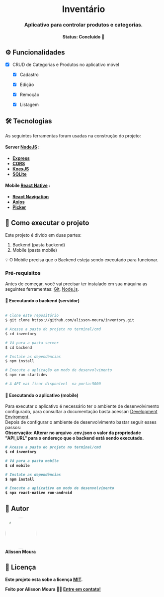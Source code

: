 <h1 align="center">
Inventário
</h1>
<h3 align="center">
    Aplicativo  para controlar produtos e categorias.
</h3>
<h4 align="center">
	Status:   Concluído 🚀 
</h4>

## ⚙️ Funcionalidades

- [x] CRUD de Categorias e Produtos no aplicativo móvel
  - [x] Cadastro
  - [x] Edição
  - [x] Remoção
  - [x] Listagem
 

## 🛠 Tecnologias
As seguintes ferramentas foram usadas na construção do projeto:
#### **Server**  [NodeJS](https://nodejs.org/en/) :
-   **[Express](https://expressjs.com/)**
-   **[CORS](https://expressjs.com/en/resources/middleware/cors.html)**
-   **[KnexJS](http://knexjs.org/)**
-   **[SQLite](https://github.com/mapbox/node-sqlite3)**
#### **Mobile**  [React Native](http://www.reactnative.com/) :
-   **[React Navigation](https://reactnavigation.org/)**
-   **[Axios](https://github.com/axios/axios)**
-   **[Picker](https://github.com/react-native-community/react-native-picker)**

## 🚀 Como executar o projeto
Este projeto é divido em duas partes:
1. Backend (pasta backend) 
2. Mobile (pasta mobile)

💡 O Mobile precisa que o Backend esteja sendo executado para funcionar.

### Pré-requisitos
Antes de começar, você vai precisar ter instalado em sua máquina as seguintes ferramentas:
[Git](https://git-scm.com), [Node.js](https://nodejs.org/en/).
#### 🎲 Executando o backend (servidor)
```bash

# Clone este repositório
$ git clone https://github.com/alisson-moura/inventory.git

# Acesse a pasta do projeto no terminal/cmd
$ cd inventory

# Vá para a pasta server
$ cd backend

# Instale as dependências
$ npm install

# Execute a aplicação em modo de desenvolvimento
$ npm run start:dev

# A API vai ficar disponível  na porta:5000 
````
#### 🎲 Executando o aplicativo (mobile)
Para executar o aplicativo é necessário ter o ambiente de desenvolvimento configurado, para consultar a documentação basta acessar: [Development Enviroment](https://reactnative.dev/docs/environment-setup).<br/>
Depois de configurar o ambiente de desenvolvimento bastar seguir esses passos:
<br/>
<b>Observação:<b> Alterar no arquivo .env.json o valor da propriedade "API_URL" para o endereço que o backend está sendo executado.
```bash
# Acesse a pasta do projeto no terminal/cmd
$ cd inventory

# Vá para a pasta mobile
$ cd mobile

# Instale as dependências
$ npm install

# Execute a aplicativo em modo de desenvolvimento
$ npx react-native run-android
```
## 🦸 Autor

 <img style="border-radius: 50%;" src="https://avatars2.githubusercontent.com/u/48321754?s=460&u=9faab799c661b3f1227c25e0233a2f30b699218a&v=4" width="100px;" alt=""/><br />
<b>Alisson Moura </b>
 
## 📝 Licença

Este projeto esta sobe a licença [MIT](./LICENSE).

Feito por Alisson Moura 👋🏽 [Entre em contato!](https://www.linkedin.com/in/alisson-mo-moura/)

